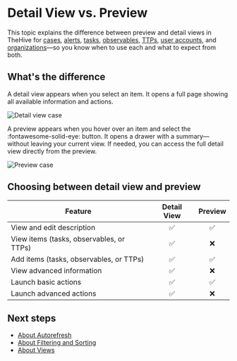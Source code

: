 # Detail View vs. Preview

This topic explains the difference between preview and detail views in TheHive for [cases](./cases/about-cases.md), [alerts](./alerts/about-alerts.md), [tasks](./tasks/about-tasks.md), [observables](./cases/observables/about-observables.md), [TTPs](../../administration/ttps/view-techniques-in-a-catalog.md), [user accounts](../organization/configure-organization/manage-user-accounts/about-user-accounts.md), and [organizations](../../administration/organizations/about-organizations.md)—so you know when to use each and what to expect from both.

## What's the difference

A detail view appears when you select an item. It opens a full page showing all available information and actions.

![Detail view case](../../images/user-guides/detail-view.gif)

A preview appears when you hover over an item and select the :fontawesome-solid-eye: button. It opens a drawer with a summary—without leaving your current view. If needed, you can access the full detail view directly from the preview.

![Preview case](../../images/user-guides/preview.gif)

## Choosing between detail view and preview

| Feature            | Detail View | Preview |
|--------------------|:-----------:|:-------:|
| View and edit description   |   ✅        |     ✅   |
| View items (tasks, observables, or TTPs)         |   ✅        |     ❌   |
| Add items (tasks, observables, or TTPs)         |   ✅        |     ✅   |
| View advanced information      |   ✅        |     ❌   |
| Launch basic actions      |   ✅        |     ✅   |
| Launch advanced actions      |   ✅        |     ❌   |

<h2>Next steps</h2>

* [About Autorefresh](about-autorefresh.md)
* [About Filtering and Sorting](about-filtering-and-sorting.md)
* [About Views](./views/about-views.md)
